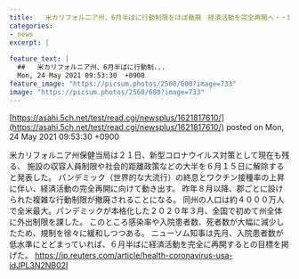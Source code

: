 ```yaml
---
title:   米カリフォルニア州、6月半ばに行動制限をほぼ撤廃　経済活動を完全再開へ・・感染率、入院患者、死者が大幅に減少  
categories:
- news
excerpt: |
  
feature_text: |
  ##   米カリフォルニア州、6月半ばに行動制...
  Mon, 24 May 2021 09:53:30  +0900
feature_image: "https://picsum.photos/2560/600?image=733"
image: "https://picsum.photos/2560/600?image=733"
---
```


[https://asahi.5ch.net/test/read.cgi/newsplus/1621817610/](https://asahi.5ch.net/test/read.cgi/newsplus/1621817610/)
posted on Mon, 24 May 2021 09:53:30  +0900

<!--more-->

米カリフォルニア州保健当局は２１日、新型コロナウイルス対策として現在も残る、 施設の収容人員制限や社会的距離政策などの大半を６月１５日に解除すると発表した。 パンデミック（世界的な大流行）の終息とワクチン接種率の上昇に伴い、経済活動の完全再開に向けて動き出す。 昨年８月以降、郡ごとに設けられた複雑な行動制限が撤廃されることになる。 同州の人口は約４０００万人で全米最大。パンデミックが本格化した２０２０年３月、全国で初めて州全体に外出制限を課した。 このところ感染率や入院患者数、死者数が大幅に減少したため、規制を徐々に緩和しつつある。 ニューソム知事は先月、入院患者数が低水準にとどまっていれば、６月半ばに経済活動を完全に再開するとの目標を掲げた。 https://jp.reuters.com/article/health-coronavirus-usa-idJPL3N2NB02I
